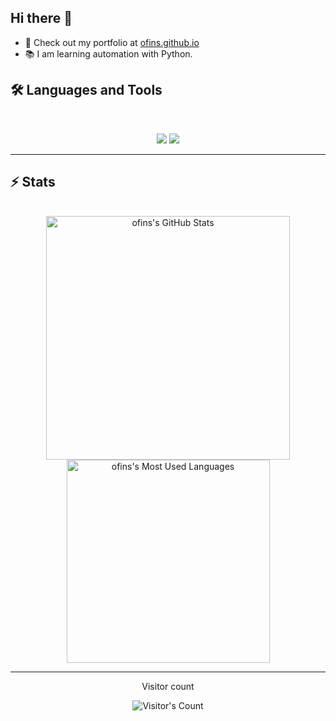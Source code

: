 ## Hi there 👋

<!-- 
<h1 align="center">
    <img src="https://readme-typing-svg.herokuapp.com/?font=Inter&size=48&center=true&vCenter=true&width=500&height=70&color=4493F8&duration=4000&lines=Hi+There!+👋;+I'm+ofins!;" />
</h1> 
-->
<ul>
    <li>📂 Check out my portfolio at <a href="https://ofins.github.io">ofins.github.io</a></li>
    <li>📚 I am learning automation with Python.</li>
</ul>

## 🛠️ Languages and Tools

<br>

<p align="center">
  <img src="https://skillicons.dev/icons?i=nodejs,react,nextjs,vue,html,css,sass,mui,tailwind,bootstrap,vite,figma" />
  <img src="https://skillicons.dev/icons?i=js,ts,express,py,docker,mongodb,postgres,mysql,aws,git" />
</p>

<hr>

## ⚡️ Stats

<br>

<div align=center>
  <img width=390 src="https://github-readme-stats.vercel.app/api?username=ofins&theme=transparent&count_private=true&show_icons=true&rank_icon=github&locale=en" alt="ofins's GitHub Stats" />
<!--   <img width=390 src="https://github-readme-streak-stats.herokuapp.com/?user=ofins&theme=transparent&count_private=true&border_radius=10&locale=en" alt="ofins's" /> -->
  <img width=325 src="https://github-readme-stats.vercel.app/api/top-langs?username=ofins&theme=transparent&layout=donut&hide=css&langs_count=8&border_radius=10&show_icons=true&locale=en" alt="ofins's Most Used Languages" />
</div>

<hr>

<div align="center"> 
  <p>Visitor count</p>
  <img src="https://profile-counter.glitch.me/{USERNAME}/count.svg" alt="Visitor's Count" />
</div>


